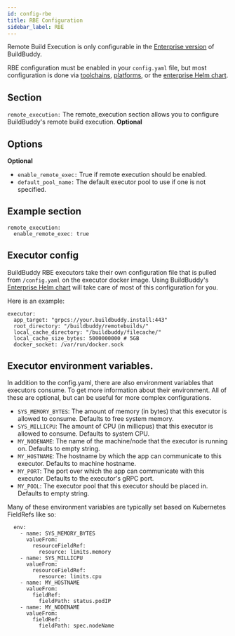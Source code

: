 ```yaml
---
id: config-rbe
title: RBE Configuration
sidebar_label: RBE
---
```


Remote Build Execution is only configurable in the [Enterprise version](enterprise.md) of BuildBuddy.

RBE configuration must be enabled in your `config.yaml` file, but most configuration is done via [toolchains](rbe-setup.md), [platforms](rbe-platforms.md), or the [enterprise Helm chart](enterprise-helm).

## Section

`remote_execution:` The remote_execution section allows you to configure BuildBuddy's remote build execution. **Optional**

## Options

**Optional**

- `enable_remote_exec:` True if remote execution should be enabled.
- `default_pool_name:` The default executor pool to use if one is not specified.


## Example section

```
remote_execution:
  enable_remote_exec: true
```

## Executor config

BuildBuddy RBE executors take their own configuration file that is pulled from `/config.yaml` on the executor docker image. Using BuildBuddy's [Enterprise Helm chart](enterprise-helm.md) will take care of most of this configuration for you.

Here is an example:

```
executor:
  app_target: "grpcs://your.buildbuddy.install:443"
  root_directory: "/buildbuddy/remotebuilds/"
  local_cache_directory: "/buildbuddy/filecache/"
  local_cache_size_bytes: 5000000000 # 5GB
  docker_socket: /var/run/docker.sock
```

## Executor environment variables.

In addition to the config.yaml, there are also environment variables that executors consume. To get more information about their environment. All of these are optional, but can be useful for more complex configurations.

- `SYS_MEMORY_BYTES`: The amount of memory (in bytes) that this executor is allowed to consume. Defaults to free system memory. 
- `SYS_MILLICPU`: The amount of CPU (in millicpus) that this executor is allowed to consume. Defaults to system CPU.
- `MY_NODENAME`: The name of the machine/node that the executor is running on. Defaults to empty string.
- `MY_HOSTNAME`: The hostname by which the app can communicate to this executor. Defaults to machine hostname.
- `MY_PORT`: The port over which the app can communicate with this executor. Defaults to the executor's gRPC port.
- `MY_POOL`: The executor pool that this executor should be placed in. Defaults to empty string.

Many of these environment variables are typically set based on Kubernetes FieldRefs like so:

```
  env:
    - name: SYS_MEMORY_BYTES
      valueFrom:
        resourceFieldRef:
          resource: limits.memory
    - name: SYS_MILLICPU
      valueFrom:
        resourceFieldRef:
          resource: limits.cpu
    - name: MY_HOSTNAME
      valueFrom:
        fieldRef:
          fieldPath: status.podIP
    - name: MY_NODENAME
      valueFrom:
        fieldRef:
          fieldPath: spec.nodeName
```